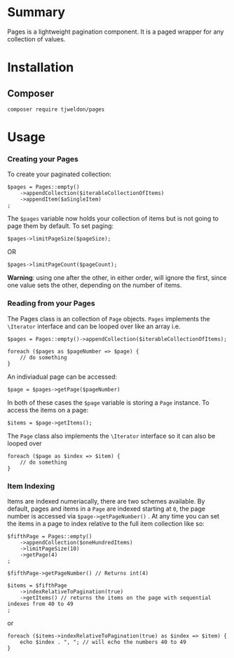# Summary
Pages is a lightweight pagination component. It is a paged wrapper for any collection of values. 
# Installation

## Composer
`composer require tjweldon/pages`


# Usage
### Creating your Pages
To create your paginated collection:
```
$pages = Pages::empty()
	->appendCollection($iterableCollectionOfItems)
	->appendItem($aSingleItem)
;
```
The `$pages` variable now holds your collection of items but is not going to page them by default. To set paging:
```
$pages->limitPageSize($pageSize);
```
OR
```
$pages->limitPageCount($pageCount);
```

**Warning**: using one after the other, in either order, will ignore the first, since one value sets the other, depending on the number of items.

### Reading from your Pages
The Pages class is an collection of `Page` objects. `Pages` implements the `\Iterator` interface and can be looped over like an array i.e.
```
$pages = Pages::empty()->appendCollection($iterableCollectionOfItems);

foreach ($pages as $pageNumber => $page) {
	// do something
}
```

An indiviadual page can be accessed:
```
$page = $pages->getPage($pageNumber)
```
In both of these cases the `$page` variable is storing a `Page` instance.  To access the items on a page:
```
$items = $page->getItems();
```
The `Page` class also implements the `\Iterator` interface so it can also be looped over
```
foreach ($page as $index => $item) {
	// do something
}
```
### Item Indexing
Items are indexed numeriacally, there are two schemes available. By default, pages and items in a `Page` are indexed starting at `0`, the page number is accessed via `$page->getPageNumber()` . At any time you can set the items in a page to index relative to the full item collection like so:
```
$fifthPage = Pages::empty()
	->appendCollection($oneHundredItems)
	->limitPageSize(10)
	->getPage(4)
;

$fifthPage->getPageNumber() // Returns int(4)

$items = $fifthPage
	->indexRelativeToPagination(true)
	->getItems() // returns the items on the page with sequential indexes from 40 to 49
; 	
```
or
```
foreach ($items->indexRelativeToPagination(true) as $index => $item) {
	echo $index . ", "; // will echo the numbers 40 to 49
}
``` 





